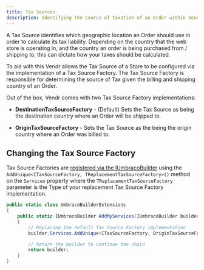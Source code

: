 ```yaml
---
title: Tax Sources
description: Identifying the source of taxation of an Order within Vendr, the eCommerce solution for Umbraco
---
```


A Tax Source identifies which geographic location an Order should use in order to calculate its tax liability. Depending on the country that the web store is operating in, and the country an order is being purchased from / shipping to, this can dictate how your taxes should be calculated.

To aid with this Vendr allows the Tax Source of a Store to be configured via the implementation of a Tax Source Factory. The Tax Source Factory is responsible for determining the source of Tax given the billing and shipping country of an Order.

Out of the box, Vendr comes with two Tax Source Factory implementations:

* **DestinationTaxSourceFactory** - (Default) Sets the Tax Source as being the destination country where an Order will be shipped to.

* **OriginTaxSourceFactory** - Sets the Tax Source as the being the origin country where an Order was billed to.

## Changing the Tax Source Factory

Tax Source Factories are [registered via the IUmbracoBuilder](../dependency-injection/#registering-dependencies) using the `AddUnique<ITaxSourceFactory, TReplacementTaxSourceFactory>()` method on the `Services` property where the `TReplacementTaxSourceFactory` parameter is the Type of your replacement Tax Source Factory implementation.


````csharp
public static class UmbracoBuilderExtensions
{
    public static IUmbracoBuilder AddMyServices(IUmbracoBuilder builder)
    {
        // Replacing the default Tax Source Factory implementation
        builder.Services.AddUnique<ITaxSourceFactory, OriginTaxSourceFactory>();

        // Return the builder to continue the chain
        return builder;
    }
}
````
